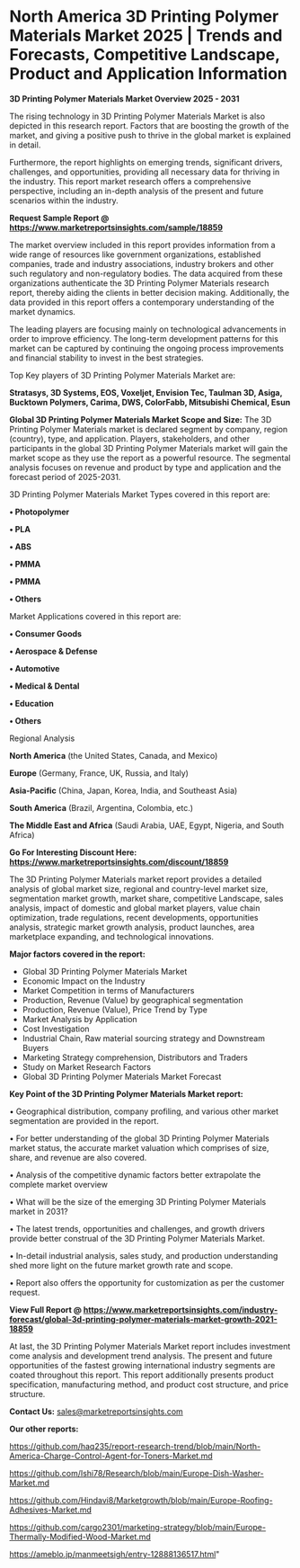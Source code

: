 # North America 3D Printing Polymer Materials Market 2025 | Trends and Forecasts, Competitive Landscape, Product and Application Information

<Strong> 3D Printing Polymer Materials Market Overview 2025 - 2031</strong>

The rising technology in 3D Printing Polymer Materials Market is also depicted in this research report. Factors that are boosting the growth of the market, and giving a positive push to thrive in the global market is explained in detail.

Furthermore, the report highlights on emerging trends, significant drivers, challenges, and opportunities, providing all necessary data for thriving in the industry. This report market research offers a comprehensive perspective, including an in-depth analysis of the present and future scenarios within the industry.

<strong>Request Sample Report @ <a href=https://www.marketreportsinsights.com/sample/18859>https://www.marketreportsinsights.com/sample/18859</a></strong>

The market overview included in this report provides information from a wide range of resources like government organizations, established companies, trade and industry associations, industry brokers and other such regulatory and non-regulatory bodies. The data acquired from these organizations authenticate the 3D Printing Polymer Materials research report, thereby aiding the clients in better decision making. Additionally, the data provided in this report offers a contemporary understanding of the market dynamics.

The leading players are focusing mainly on technological advancements in order to improve efficiency. The long-term development patterns for this market can be captured by continuing the ongoing process improvements and financial stability to invest in the best strategies.

Top Key players of 3D Printing Polymer Materials Market are:

<strong>Stratasys, 3D Systems, EOS, Voxeljet, Envision Tec, Taulman 3D, Asiga, Bucktown Polymers, Carima, DWS, ColorFabb, Mitsubishi Chemical, Esun</strong>

<strong><b>Global 3D Printing Polymer Materials Market Scope and Size:</b></strong>
The 3D Printing Polymer Materials market is declared segment by company, region (country), type, and application. Players, stakeholders, and other participants in the global 3D Printing Polymer Materials market will gain the market scope as they use the report as a powerful resource. The segmental analysis focuses on revenue and product by type and application and the forecast period of 2025-2031.

3D Printing Polymer Materials Market Types covered in this report are:

<strong>• Photopolymer

• PLA

• ABS

• PMMA

• PMMA

• Others</strong>

Market Applications covered in this report are:

<strong>• Consumer Goods

• Aerospace & Defense

• Automotive

• Medical & Dental

• Education

• Others</strong> 

Regional Analysis

<strong>North America</strong> (the United States, Canada, and Mexico)

<strong>Europe</strong> (Germany, France, UK, Russia, and Italy)

<strong>Asia-Pacific</strong> (China, Japan, Korea, India, and Southeast Asia)

<strong>South America</strong> (Brazil, Argentina, Colombia, etc.)

<strong>The Middle East and Africa</strong> (Saudi Arabia, UAE, Egypt, Nigeria, and South Africa)

<strong>Go For Interesting Discount Here: <a href=https://www.marketreportsinsights.com/discount/18859>https://www.marketreportsinsights.com/discount/18859</a></strong>

The 3D Printing Polymer Materials market report provides a detailed analysis of global market size, regional and country-level market size, segmentation market growth, market share, competitive Landscape, sales analysis, impact of domestic and global market players, value chain optimization, trade regulations, recent developments, opportunities analysis, strategic market growth analysis, product launches, area marketplace expanding, and technological innovations.

<strong><b>Major factors covered in the report:</b></strong>
<ul>
  <li>Global 3D Printing Polymer Materials Market </li>
  <li>Economic Impact on the Industry</li>
  <li>Market Competition in terms of Manufacturers</li>
  <li>Production, Revenue (Value) by geographical segmentation</li>
  <li>Production, Revenue (Value), Price Trend by Type</li>
  <li>Market Analysis by Application</li>
  <li>Cost Investigation</li>
  <li>Industrial Chain, Raw material sourcing strategy and Downstream Buyers</li>
  <li>Marketing Strategy comprehension, Distributors and Traders</li>
  <li>Study on Market Research Factors</li>
  <li>Global 3D Printing Polymer Materials Market Forecast</li>
</ul>

<strong><b>Key Point of the 3D Printing Polymer Materials Market report:</b></strong>

• Geographical distribution, company profiling, and various other market segmentation are provided in the report.

• For better understanding of the global 3D Printing Polymer Materials market status, the accurate market valuation which comprises of size, share, and revenue are also covered.

• Analysis of the competitive dynamic factors better extrapolate the complete market overview

• What will be the size of the emerging 3D Printing Polymer Materials market in 2031?

• The latest trends, opportunities and challenges, and growth drivers provide better construal of the 3D Printing Polymer Materials Market.

• In-detail industrial analysis, sales study, and production understanding shed more light on the future market growth rate and scope.

• Report also offers the opportunity for customization as per the customer request.

<strong><b>View Full Report @ <a href=https://www.marketreportsinsights.com/industry-forecast/global-3d-printing-polymer-materials-market-growth-2021-18859>https://www.marketreportsinsights.com/industry-forecast/global-3d-printing-polymer-materials-market-growth-2021-18859</a></b></strong>


At last, the 3D Printing Polymer Materials Market report includes investment come analysis and development trend analysis. The present and future opportunities of the fastest growing international industry segments are coated throughout this report. This report additionally presents product specification, manufacturing method, and product cost structure, and price structure.

<strong>Contact Us:</strong>
sales@marketreportsinsights.com

<strong>Our other reports:</strong>

<a href=https://github.com/haq235/report-research-trend/blob/main/North-America-Charge-Control-Agent-for-Toners-Market.md>https://github.com/haq235/report-research-trend/blob/main/North-America-Charge-Control-Agent-for-Toners-Market.md</a>

<a href=https://github.com/Ishi78/Research/blob/main/Europe-Dish-Washer-Market.md>https://github.com/Ishi78/Research/blob/main/Europe-Dish-Washer-Market.md</a>

<a href=https://github.com/Hindavi8/Marketgrowth/blob/main/Europe-Roofing-Adhesives-Market.md>https://github.com/Hindavi8/Marketgrowth/blob/main/Europe-Roofing-Adhesives-Market.md</a>

<a href=https://github.com/cargo2301/marketing-strategy/blob/main/Europe-Thermally-Modified-Wood-Market.md>https://github.com/cargo2301/marketing-strategy/blob/main/Europe-Thermally-Modified-Wood-Market.md</a>

<a href=https://ameblo.jp/manmeetsigh/entry-12888136517.html>https://ameblo.jp/manmeetsigh/entry-12888136517.html</a>"
